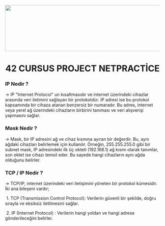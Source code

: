 <img src="https://i.imgur.com/TvlDmPS.png" width="1500" height="150">
<div align="center">
  <h1>42 CURSUS PROJECT NETPRACTİCE</h1>
</div>
<h3>IP Nedir ?</h3>
<text> → IP "Internet Protocol" un kısaltmasıdır ve internet üzerindeki cihazlar arasında veri iletimini sağlayan bir protokoldür. IP adresi ise bu protokol kapsamında bir cihaza atanan benzersiz bir numaradır. Bu adres, internet veya yerel ağ üzerindeki cihazların birbirini tanıması ve veri alışverişi yapmasını sağlar.</text>
<h3>Mask Nedir ?</h3>
<text> → Mask, bir IP adresini ağ ve cihaz kısmına ayıran bir değerdir. Bu, aynı ağdaki cihazları belirlemek için kullanılır. Örneğin, 255.255.255.0 gibi bir subnet mask, IP adresindeki ilk üç okteti (192.168.1) ağ kısmı olarak tanımlar, son oktet ise cihazı temsil eder. Bu sayede hangi cihazların aynı ağda olduğunu belirler.</text>
<h3>TCP / IP Nedir ?</h3>
<p> → TCP/IP, internet üzerindeki veri iletişimini yöneten bir protokol kümesidir. İki ana bileşeni vardır;</p>
<p>&nbsp;1. TCP (Transmission Control Protocol): Verilerin güvenli bir şekilde, doğru sırayla ve eksiksiz iletilmesini sağlar.</p>
<p>&nbsp;2. IP (Internet Protocol) : Verilerin hangi yoldan ve hangi adrese gönderileceğini belirler.</p>
